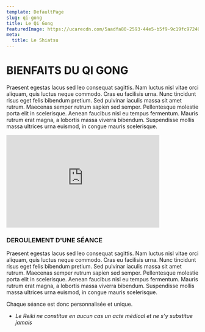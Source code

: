 ```yaml
---
template: DefaultPage
slug: qi-gong
title: Le Qi Gong
featuredImage: https://ucarecdn.com/5aadfa80-2593-44e5-b5f9-9c19fc97240e/
meta:
  title: Le Shiatsu
---
```

# BIENFAITS DU QI GONG



Praesent egestas lacus sed leo consequat sagittis. Nam luctus nisl vitae orci aliquam, quis luctus neque commodo. Cras eu facilisis urna. Nunc tincidunt risus eget felis bibendum pretium. Sed pulvinar iaculis massa sit amet rutrum. Maecenas semper rutrum sapien sed semper. Pellentesque molestie porta elit in scelerisque. Aenean faucibus nisl eu tempus fermentum. Mauris rutrum erat magna, a lobortis massa viverra bibendum. Suspendisse mollis massa ultrices urna euismod, in congue mauris scelerisque. 

<iframe width="401" height="243" src="https://www.youtube.com/embed/b0nxI1gvL4k?list=TLGG8Lq4N64Ziv4wNDA2MjAyMQ" title="YouTube video player" frameborder="0" allow="accelerometer; autoplay; clipboard-write; encrypted-media; gyroscope; picture-in-picture" allowfullscreen></iframe>

### DEROULEMENT D'UNE SÉANCE

Praesent egestas lacus sed leo consequat sagittis. Nam luctus nisl vitae orci aliquam, quis luctus neque commodo. Cras eu facilisis urna. Nunc tincidunt risus eget felis bibendum pretium. Sed pulvinar iaculis massa sit amet rutrum. Maecenas semper rutrum sapien sed semper. Pellentesque molestie porta elit in scelerisque. Aenean faucibus nisl eu tempus fermentum. Mauris rutrum erat magna, a lobortis massa viverra bibendum. Suspendisse mollis massa ultrices urna euismod, in congue mauris scelerisque. 

Chaque séance est donc personnalisée et unique.

* *Le Reiki ne constitue en aucun cas un acte médical et ne s’y substitue jamais*